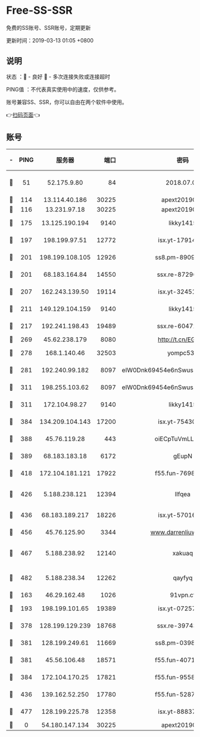 # Free-SS-SSR

免费的SS账号、SSR账号，定期更新

更新时间：2019-03-13 01:05 +0800

## 说明

状态     ：🙂 - 良好 🙁 - 多次连接失败或连接超时

PING值   ：不代表真实使用中的速度，仅供参考。

账号兼容SS、SSR，你可以自由在两个软件中使用。

👉[扫码页面](https://liesauer.github.io/Free-SS-SSR/)👈

## 账号

|-|PING|服务器|端口|密码|加密方式|区域|
|:----:|:----:|:-----:|-----:|:----:|:----:|:----:|
|🙂|51|52.175.9.80|84|2018.07.07|chacha20-ietf-poly1305|HK|
|🙂|114|13.114.40.186|30225|apext2019006|chacha20|JP|
|🙂|116|13.231.97.18|30225|apext2019006|chacha20|JP|
|🙂|175|13.125.190.194|9140|likky1415|aes-256-cfb|KR|
|🙂|197|198.199.97.51|12772|isx.yt-17914750|aes-256-cfb|US|
|🙂|201|198.199.108.105|12926|ss8.pm-89091536|aes-256-cfb|US|
|🙂|201|68.183.164.84|14550|ssx.re-87296027|aes-256-cfb|US|
|🙂|207|162.243.139.50|19114|isx.yt-32451698|aes-256-cfb|US|
|🙂|211|149.129.104.159|9140|likky1415|aes-256-cfb|HK|
|🙂|217|192.241.198.43|19489|ssx.re-60472532|aes-256-cfb|US|
|🙂|269|45.62.238.179|8080|http://t.cn/EGJIyrl|rc4-md5|CA|
|🙂|278|168.1.140.46|32503|yompc535|aes-256-cfb|AU|
|🙂|281|192.240.99.182|8097|eIW0Dnk69454e6nSwuspv9DmS201tQ0D|aes-256-cfb|US|
|🙂|311|198.255.103.62|8097|eIW0Dnk69454e6nSwuspv9DmS201tQ0D|aes-256-cfb|US|
|🙂|311|172.104.98.27|9140|likky1415|aes-256-cfb|JP|
|🙂|384|134.209.104.143|17200|isx.yt-75430258|aes-256-cfb|SG|
|🙂|388|45.76.119.28|443|oiECpTuVmLLxk4Ts|aes-256-cfb|AU|
|🙂|389|68.183.183.18|6172|gEupN|aes-256-cfb|SG|
|🙂|418|172.104.181.121|17922|f55.fun-76980489|aes-256-cfb|SG|
|🙂|426|5.188.238.121|12394|llfqea|chacha20-ietf-poly1305|BR|
|🙂|436|68.183.189.217|18226|isx.yt-57016658|aes-256-cfb|SG|
|🙂|456|45.76.125.90|3344|www.darrenliuwei.com|aes-256-cfb|AU|
|🙂|467|5.188.238.92|12140|xakuaq|chacha20-ietf-poly1305|BR|
|🙂|482|5.188.238.34|12262|qayfyq|chacha20-ietf-poly1305|BR|
|🙂|163|46.29.162.48|1026|91vpn.cf|rc4-md5|RU|
|🙂|193|198.199.101.65|19389|isx.yt-07257333|aes-256-cfb|US|
|🙂|378|128.199.129.239|18768|ssx.re-39743458|aes-256-cfb|SG|
|🙂|381|128.199.249.61|11669|ss8.pm-03986540|aes-256-cfb|SG|
|🙂|381|45.56.106.48|18571|f55.fun-40716763|aes-256-cfb|US|
|🙂|384|172.104.170.25|17821|f55.fun-95583566|aes-256-cfb|SG|
|🙂|436|139.162.52.250|17780|f55.fun-52870038|aes-256-cfb|SG|
|🙁|477|128.199.225.78|12358|isx.yt-88837839|aes-256-cfb|SG|
|🙁|0|54.180.147.134|30225|apext2019006|chacha20|KR|
